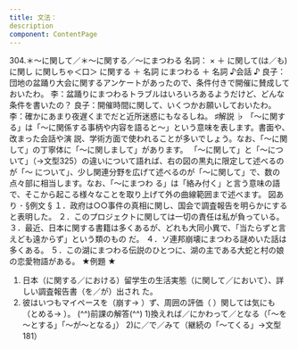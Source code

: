 ```yaml
---
title: 文法：
description
component: ContentPage
---
```



304.＊～に関して／＊～に関する／～にまつわる
名詞： × ＋ に関して(は／も)
に関し に関しちゃ＜口＞ に関する ＋ 名詞 にまつわる ＋ 名詞
♪会話 ♪
良子：団地の盆踊り大会に関するアンケートがあったので、条件付きで開催に賛成しておいたわ。
李：盆踊りにまつわるトラブルはいろいろあるようだけど、どんな条件を書いたの？
良子：開催時間に関して、いくつかお願いしておいたわ。
李：確かにあまり夜遅くまでだと近所迷惑にもなるしね。
♯解説 ♭
「～に関する」は「～に関係する事柄や内容を語ると～」という意味を表します。書面や、改まった会話や演 説、学術方面で使われることが多いでしょう。なお、「～に関して」の丁寧体に「～に関しまして」があります。 「～に関して」と「～について」（→文型325）の違いについて語れば、右の図の黒丸に限定して述べるのが「～ について」、少し関連分野を広げて述べるのが「～に関して」で、数の点々部に相当します。なお、「～にまつわ る」は「絡み付く」と言う意味の語で、そこから起こる様々なことを取り上げて外の曲線範囲まで述べます。
図あり ･
§例文 §
１．政府は○○事件の真相に関し、国会で調査報告を明らかにすると表明した。
２．このプロジェクトに関しては一切の責任は私が負っている。
３．最近、日本に関する書籍は多くあるが、どれも大同小異で、「当たらずと言えども遠からず」という類のもの だ。
４．ソ連邦崩壊にまつわる謎めいた話は多くある。
５．この湖にまつわる伝説のひとつに、湖の主である大蛇と村の娘の恋愛物語がある。
★例題 ★
1) 日本（に関する／における）留学生の生活実態（に関して／において）、詳しい調査報告書（を／が）出され
た。      
2) 彼はいつもマイペースを（崩す→ ）ず、周囲の評価（ ）関しては気にも（とめる→ ）。
(^^)前課の解答(^^)
1)換えれば／にかわって／となる（「～を～とする」「～が～となる」）
2)に／で／みて（継続の「～てくる」→文型181）
